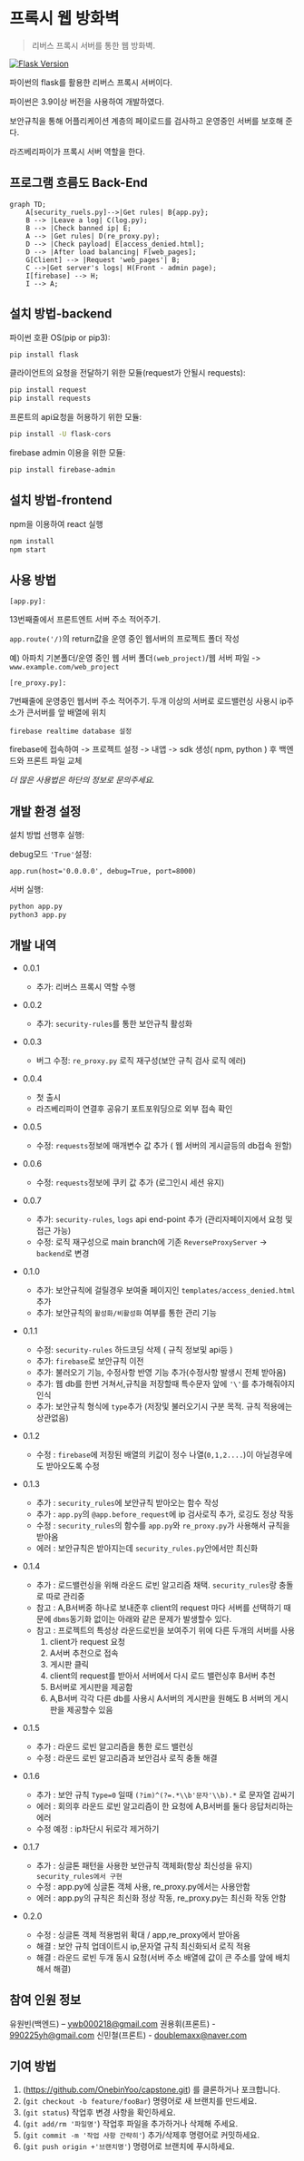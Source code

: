 # 프록시 웹 방화벽
> 리버스 프록시 서버를 통한 웹 방화벽.

[![Flask Version][flask-image]][flask-url]

파이썬의 flask를 활용한 리버스 프록시 서버이다.

파이썬은 3.9이상 버전을 사용하여 개발하였다.

보안규칙을 통해 어플리케이션 계층의 페이로드를 검사하고 운영중인 서버를 보호해 준다.

라즈베리파이가 프록시 서버 역할을 한다.

## 프로그램 흐름도 Back-End

```mermaid
graph TD;
    A[security_ruels.py]-->|Get rules| B{app.py};
    B --> |Leave a log| C(log.py);
    B --> |Check banned ip| E;
    A --> |Get rules| D(re_proxy.py);
    D --> |Check payload| E[access_denied.html];
    D --> |After load balancing| F[web_pages];
    G[Client] --> |Request 'web_pages'| B;
    C -->|Get server's logs| H(Front - admin page);
    I[firebase] --> H;
    I --> A;
```

## 설치 방법-backend

파이썬 호환 OS(pip or pip3):

```sh
pip install flask
```
클라이언트의 요청을 전달하기 위한 모듈(request가 안될시 requests):

```sh
pip install request
pip install requests
```

프론트의 api요청을 허용하기 위한 모듈:

```sh
pip install -U flask-cors
```

firebase admin 이용을 위한 모듈:

```sh
pip install firebase-admin
```
## 설치 방법-frontend

npm을 이용하여 react 실행

```sh
npm install
npm start
```

## 사용 방법  

`[app.py]:`

13번째줄에서 프론트엔트 서버 주소 적어주기.  

`app.route('/)`의 return값을 운영 중인 웹서버의 프로젝트 폴더 작성

예) 아파치 기본폴더/운영 중인 웹 서버 폴더`(web_project)`/웹 서버 파일 -> `www.example.com/web_project`

`[re_proxy.py]:`

7번째줄에 운영중인 웹서버 주소 적어주기. 
두개 이상의 서버로 로드밸런싱 사용시 ip주소가 큰서버를 앞 배열에 위치

`firebase realtime database 설정`

firebase에 접속하여 -> 프로젝트 설정 -> 내앱 -> sdk 생성( npm, python ) 후 백엔드와 프론트 파일 교체

_더 많은 사용법은 하단의 정보로 문의주세요._

## 개발 환경 설정

설치 방법 선행후 실행:  

debug모드 `'True'`설정:

`app.run(host='0.0.0.0', debug=True, port=8000)`

서버 실행:

```sh
python app.py
python3 app.py
```

## 개발 내역

* 0.0.1
    * 추가: 리버스 프록시 역할 수행
* 0.0.2
    * 추가: `security-rules`를 통한 보안규칙 활성화
* 0.0.3
    * 버그 수정: `re_proxy.py` 로직 재구성(보안 규칙 검사 로직 에러)
* 0.0.4
    * 첫 출시
    * 라즈베리파이 연결후 공유기 포트포워딩으로 외부 접속 확인
* 0.0.5
    * 수정: `requests`정보에 매개변수 값 추가 ( 웹 서버의 게시글등의 db접속 원할)
* 0.0.6
    * 수정: `requests`정보에 쿠키 값 추가 (로그인시 세션 유지)
* 0.0.7
    * 추가: `security-rules`, `logs` api end-point 추가 (관리자페이지에서 요청 및 접근 가능)
    * 수정: 로직 재구성으로 main branch에 기존 `ReverseProxyServer` -> `backend`로 변경
* 0.1.0
    * 추가: 보안규칙에 걸릴경우 보여줄 페이지인 `templates/access_denied.html` 추가
    * 추가: 보안규칙의 `활성화/비활성화` 여부를 통한 관리 기능
* 0.1.1
    * 수정: `security-rules` 하드코딩 삭제 ( 규칙 정보및 api등 )
    * 추가: `firebase`로 보안규칙 이전
    * 추가: 불러오기 기능, 수정사항 반영 기능 추가(수정사항 발생시 전체 받아옴)
    * 추가: 웹 db를 한번 거쳐서,규칙을 저장할때 특수문자 앞에 `'\'`를 추가해줘야지 인식
    * 추가: 보안규칙 형식에 `type`추가 (저장및 불러오기시 구분 목적. 규칙 적용에는 상관없음)
* 0.1.2
    * 수정 : `firebase`에 저장된 배열의 키값이 정수 나열(`0,1,2....`)이 아닐경우에도 받아오도록 수정
* 0.1.3 
   * 추가 : `security_rules`에 보안규칙 받아오는 함수 작성
   * 추가 : `app.py`의 `@app.before_request`에 ip 검사로직 추가, 로깅도 정상 작동
   * 수정 : `security_rules`의 함수를 `app.py`와 `re_proxy.py`가 사용해서 규칙을 받아옴
   * 에러 : 보안규칙은 받아지는데 `security_rules.py`안에서만 최신화

* 0.1.4
   * 추가 : 로드밸런싱을 위해 라운드 로빈 알고리즘 채택. `security_rules`랑 충돌로 따로 관리중
   * 참고 : A,B서버중 하나로 보내준후 client의 request 마다 서버를 선택하기 때문에 `dbms`동기화 없이는 아래와 같은 문제가 발생할수 있다.
   * 참고 : 프로젝트의 특성상 라운드로빈을 보여주기 위에 다른 두개의 서버를 사용
        1. client가 request 요청
        2. A서버 추천으로 접속
        3. 게시판 클릭
        4. client의 request를 받아서 서버에서 다시 로드 밸런싱후 B서버 추천
        5. B서버로 게시판을 제공함
        6. A,B서버 각각 다른 db를 사용시 A서버의 게시판을 원해도 B 서버의 게시판을 제공할수 있음
* 0.1.5
    * 추가 : 라운드 로빈 알고리즘을 통한 로드 밸런싱
    * 수정 : 라운드 로빈 알고리즘과 보안검사 로직 충돌 해결
* 0.1.6
    * 추가 : 보안 규칙 ``Type=0`` 일때 ``(?im)^(?=.*\\b'문자'\\b).*`` 로 문자열 감싸기
    * 에러 : 회의후 라운드 로빈 알고리즘이 한 요청에 A,B서버를 둘다 응답처리하는 에러
    * 수정 예정 : ip차단시 뒤로각 제거하기
* 0.1.7
    * 추가 : 싱글톤 패턴을 사용한 보안규칙 객체화(항상 최신성을 유지) `security_rules에서 구현`
    * 수정 : app.py에 싱글톤 객체 사용, re_proxy.py에서는 사용안함
    * 에러 : app.py의 규칙은 최신화 정상 작동, re_proxy.py는 최신화 작동 안함
* 0.2.0
    * 수정 : 싱글톤 객체 적용범위 확대 / app,re_proxy에서 받아옴
    * 해결 : 보안 규칙 업데이트시 ip,문자열 규칙 최신화되서 로직 적용
    * 해결 : 라운드 로빈 두개 동시 요청(서버 주소 배열에 값이 큰 주소를 앞에 배치해서 해결)

## 참여 인원 정보

유원빈(백엔드) – ywb000218@gmail.com
권용휘(프론트) - 990225yh@gmail.com
신민철(프론트) - doublemaxx@naver.com

## 기여 방법

1. (https://github.com/OnebinYoo/capstone.git) 를 클론하거나 포크합니다.
2. (`git checkout -b feature/fooBar`) 명령어로 새 브랜치를 만드세요.
3. (`git status`) 작업후 변경 사항을 확인하세요.
4. (`git add/rm '파일명'`) 작업후 파일을 추가하거나 삭제해 주세요.
5. (`git commit -m '작업 사항 간략히'`) 추가/삭제후 명령어로 커밋하세요.
6. (`git push origin +'브랜치명'`) 명령어로 브랜치에 푸시하세요. 

<!-- Markdown link & img dfn's -->
[flask-image]: https://img.shields.io/badge/flask-00000?style=flat-square&logo=flask&logoColor=#000000
[flask-url]: https://flask-docs-kr.readthedocs.io/ko/latest/quickstart.html

